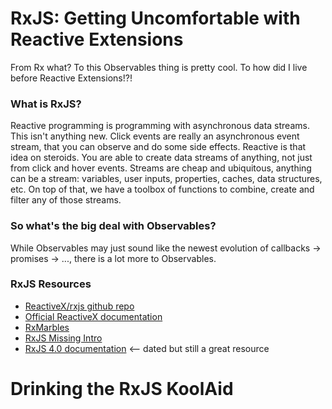 # RxJS: Getting Uncomfortable with Reactive Extensions

From Rx what? To this Observables thing is pretty cool. To how did I live before Reactive Extensions!?!

### What is RxJS?
Reactive programming is programming with asynchronous data streams. This isn't anything new. Click events are really an asynchronous event stream, that you can observe and do some side effects. Reactive is that idea on steroids. You are able to create data streams of anything, not just from click and hover events. Streams are cheap and ubiquitous, anything can be a stream: variables, user inputs, properties, caches, data structures, etc. On top of that, we have a toolbox of functions to combine, create and filter any of those streams.

### So what's the big deal with Observables?
While Observables may just sound like the newest evolution of callbacks -> promises -> ..., there is a lot more to Observables.


### RxJS Resources
 - [ReactiveX/rxjs github repo](https://github.com/ReactiveX/rxjs)
 - [Official ReactiveX documentation](http://reactivex.io/rxjs/manual/overview.html)
 - [RxMarbles](http://rxmarbles.com)
 - [RxJS Missing Intro](https://gist.github.com/staltz/868e7e9bc2a7b8c1f754)
 - [RxJS 4.0 documentation](https://github.com/Reactive-Extensions/RxJS/tree/master/doc) <-- dated but still a great resource



 # Drinking the RxJS KoolAid